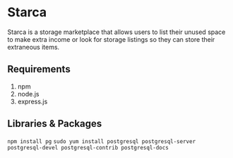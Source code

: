 # Starca
Starca is a storage marketplace that allows users to list their unused space to make extra income or look for storage listings so they can store their extraneous items.

## Requirements
1. npm
2. node.js
3. express.js

## Libraries & Packages
```npm install pg```
```sudo yum install postgresql postgresql-server postgresql-devel postgresql-contrib postgresql-docs```
